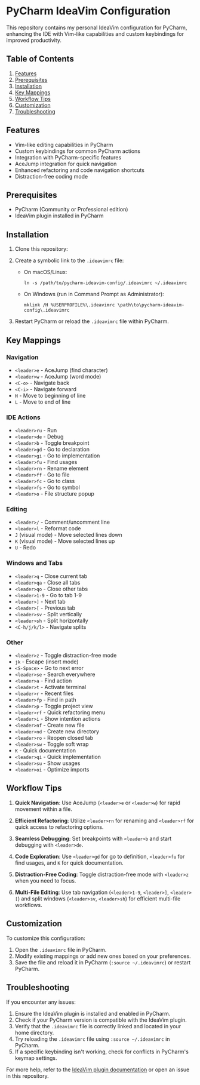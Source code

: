 # PyCharm IdeaVim Configuration

This repository contains my personal IdeaVim configuration for PyCharm, enhancing the IDE with Vim-like capabilities and custom keybindings for improved productivity.

## Table of Contents

1. [Features](#features)
2. [Prerequisites](#prerequisites)
3. [Installation](#installation)
4. [Key Mappings](#key-mappings)
5. [Workflow Tips](#workflow-tips)
6. [Customization](#customization)
7. [Troubleshooting](#troubleshooting)

## Features

- Vim-like editing capabilities in PyCharm
- Custom keybindings for common PyCharm actions
- Integration with PyCharm-specific features
- AceJump integration for quick navigation
- Enhanced refactoring and code navigation shortcuts
- Distraction-free coding mode

## Prerequisites

- PyCharm (Community or Professional edition)
- IdeaVim plugin installed in PyCharm

## Installation

1. Clone this repository:

2. Create a symbolic link to the `.ideavimrc` file:

   - On macOS/Linux:
     ```
     ln -s /path/to/pycharm-ideavim-config/.ideavimrc ~/.ideavimrc
     ```
   - On Windows (run in Command Prompt as Administrator):
     ```
     mklink /H %USERPROFILE%\.ideavimrc \path\to\pycharm-ideavim-config\.ideavimrc
     ```

3. Restart PyCharm or reload the `.ideavimrc` file within PyCharm.

## Key Mappings

### Navigation

- `<leader>e` - AceJump (find character)
- `<leader>w` - AceJump (word mode)
- `<C-o>` - Navigate back
- `<C-i>` - Navigate forward
- `H` - Move to beginning of line
- `L` - Move to end of line

### IDE Actions

- `<leader>ru` - Run
- `<leader>de` - Debug
- `<leader>b` - Toggle breakpoint
- `<leader>gd` - Go to declaration
- `<leader>gi` - Go to implementation
- `<leader>fu` - Find usages
- `<leader>rn` - Rename element
- `<leader>ff` - Go to file
- `<leader>fc` - Go to class
- `<leader>fs` - Go to symbol
- `<leader>o` - File structure popup

### Editing

- `<leader>/` - Comment/uncomment line
- `<leader>l` - Reformat code
- `J` (visual mode) - Move selected lines down
- `K` (visual mode) - Move selected lines up
- `U` - Redo

### Windows and Tabs

- `<leader>q` - Close current tab
- `<leader>qa` - Close all tabs
- `<leader>qo` - Close other tabs
- `<leader>1-9` - Go to tab 1-9
- `<leader>]` - Next tab
- `<leader>[` - Previous tab
- `<leader>sv` - Split vertically
- `<leader>sh` - Split horizontally
- `<C-h/j/k/l>` - Navigate splits

### Other

- `<leader>z` - Toggle distraction-free mode
- `jk` - Escape (insert mode)
- `<S-Space>` - Go to next error
- `<leader>se` - Search everywhere
- `<leader>a` - Find action
- `<leader>t` - Activate terminal
- `<leader>r` - Recent files
- `<leader>fp` - Find in path
- `<leader>p` - Toggle project view
- `<leader>rf` - Quick refactoring menu
- `<leader>i` - Show intention actions
- `<leader>nf` - Create new file
- `<leader>nd` - Create new directory
- `<leader>ro` - Reopen closed tab
- `<leader>sw` - Toggle soft wrap
- `K` - Quick documentation
- `<leader>qi` - Quick implementation
- `<leader>su` - Show usages
- `<leader>oi` - Optimize imports

## Workflow Tips

1. **Quick Navigation**: Use AceJump (`<leader>e` or `<leader>w`) for rapid movement within a file.

2. **Efficient Refactoring**: Utilize `<leader>rn` for renaming and `<leader>rf` for quick access to refactoring options.

3. **Seamless Debugging**: Set breakpoints with `<leader>b` and start debugging with `<leader>de`.

4. **Code Exploration**: Use `<leader>gd` for go to definition, `<leader>fu` for find usages, and `K` for quick documentation.

5. **Distraction-Free Coding**: Toggle distraction-free mode with `<leader>z` when you need to focus.

6. **Multi-File Editing**: Use tab navigation (`<leader>1-9`, `<leader>]`, `<leader>[`) and split windows (`<leader>sv`, `<leader>sh`) for efficient multi-file workflows.

## Customization

To customize this configuration:

1. Open the `.ideavimrc` file in PyCharm.
2. Modify existing mappings or add new ones based on your preferences.
3. Save the file and reload it in PyCharm (`:source ~/.ideavimrc`) or restart PyCharm.

## Troubleshooting

If you encounter any issues:

1. Ensure the IdeaVim plugin is installed and enabled in PyCharm.
2. Check if your PyCharm version is compatible with the IdeaVim plugin.
3. Verify that the `.ideavimrc` file is correctly linked and located in your home directory.
4. Try reloading the `.ideavimrc` file using `:source ~/.ideavimrc` in PyCharm.
5. If a specific keybinding isn't working, check for conflicts in PyCharm's keymap settings.

For more help, refer to the [IdeaVim plugin documentation](https://github.com/JetBrains/ideavim) or open an issue in this repository.


